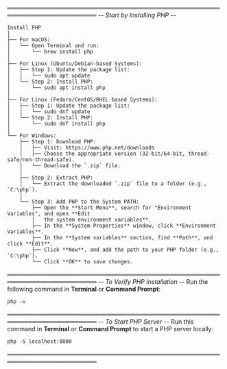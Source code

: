 ═══════════════════════════════════════════════════════════════════════
*-- Start by Installing PHP --*

    Install PHP
    │
    ├── For macOS: 
    │   └── Open Terminal and run:
    │       └── brew install php
    │
    ├── For Linux (Ubuntu/Debian-based Systems):
    │   ├── Step 1: Update the package list:
    │   │   └── sudo apt update
    │   └── Step 2: Install PHP:
    │       └── sudo apt install php
    │
    ├── For Linux (Fedora/CentOS/RHEL-based Systems):
    │   ├── Step 1: Update the package list:
    │   │   └── sudo dnf update
    │   └── Step 2: Install PHP:
    │       └── sudo dnf install php
    │
    └── For Windows:
        ├── Step 1: Download PHP:
        │   ├── Visit: https://www.php.net/downloads
        │   ├── Choose the appropriate version (32-bit/64-bit, thread-safe/non-thread-safe).
        │   └── Download the `.zip` file.
        │
        ├── Step 2: Extract PHP:
        │   └── Extract the downloaded `.zip` file to a folder (e.g., `C:\php`).
        │
        └── Step 3: Add PHP to the System PATH:
            ├── Open the **Start Menu**, search for "Environment Variables", and open **Edit 
            │   the system environment variables**.
            ├── In the **System Properties** window, click **Environment Variables**.
            ├── In the **System variables** section, find **Path**, and click **Edit**.
            ├── Click **New**, and add the path to your PHP folder (e.g., `C:\php`).
            └── Click **OK** to save changes.

═══════════════════════════════════════════════════════════════════════
*-- To Verify PHP Installation --*
   Run the following command in **Terminal** or **Command Prompt**:
   
   `php -v`

═══════════════════════════════════════════════════════════════════════
*-- To Start PHP Server --*
   Run this command in **Terminal** or **Command Prompt** to start a PHP server locally:
   
   `php -S localhost:8000`

═══════════════════════════════════════════════════════════════════════